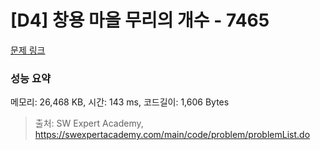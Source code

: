 # [D4] 창용 마을 무리의 개수 - 7465 

[문제 링크](https://swexpertacademy.com/main/code/problem/problemDetail.do?contestProbId=AWngfZVa9XwDFAQU) 

### 성능 요약

메모리: 26,468 KB, 시간: 143 ms, 코드길이: 1,606 Bytes



> 출처: SW Expert Academy, https://swexpertacademy.com/main/code/problem/problemList.do